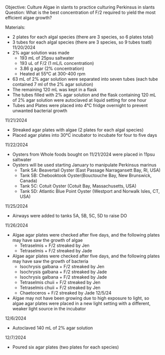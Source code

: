 Objective: Culture Algae in slants to practice culturing Perkinsus in slants 
Question: What is the best concentration of F/2 required to yield the most efficient algae growth?

Materials:
- 2 plates for each algal species (there are 3 species, so 6 plates total)
- 3 tubes for each algal species (there are 3 species, so 9 tubes toatl)
11/20/2024
- 2% agar solution was made 
	- 193 mL of 25psu saltwater 
	- 193 uL of F/2 (1 mL/L concentration)
	- 3.86 g agar (2% concentration)
	- Heated at 55°C at 300-400 rpm
- 63 mL of 2% agar solution were separated into seven tubes (each tube contained 7 ml of the 2% agar solution)
- The remaining 120 mL was kept in a flask
- The tubes filled with 2% agar solution and the flask containing 120 mL of 2% agar solution were autoclaved at liquid setting for one hour 
- Tubes and Plates were placed into 4°C fridge overnight to prevent unwanted bacterial growth

11/21/2024
- Streaked agar plates with algae (2 plates for each algal species)
- Placed agar plates into 30°C incubator to incubate for four to five days 

11/22/2024
- Oysters from Whole foods bought on 11/21/2024 were placed in 11psu saltwater
- Oysters will be used starting January to manipulate Perkinsus marinus
	- Tank 5A: Beavertail Oyster (East Passage Narragansett Bay, RI, USA)
	- Tank 5B: Chebooktook Oyster(Bouctouche Bay, New Brunswick, Canada)
	- Tank 5C: Cotuit Oyster (Cotuit Bay, Massachusetts, USA)
	- Tank 5D: Atlantic Blue Point Oyster (Westport and Norwalk Isles, CT, USA)

11/25/2024
- Airways were added to tanks 5A, 5B, 5C, 5D to raise DO

11/26/2024
- Algae agar plates were checked after five days, and the following plates may have saw the growth of algae 
	- Tetraselmis + F/2 streaked by Jen
	- Tetraselmis + F/2 streaked by Jade
- Algae agar plates were checked after five days, and the following plates may have saw the growth of bacteria
	- Isochrysis galbana + F/2 streaked by Jen
	- Isochrysis galbana + F/2 streaked by Jade
	- Isochrysis galbana + F/2 streaked by Jade
	- Tetraselmis chuii + F/2 streaked by Jen
	- Tetraselmis chuii + F/2 streaked by Jen
	- Chaetoceros + F/2 streaked by Jade
12/5/24
- Algae may not have been growing due to high exposure to light, so algae agar plates were placed in a new light setting with a different, weaker light source in the incubator

12/6/2024
- Autoclaved 140 mL of 2% agar solution

12/7/2024
- Poured six agar plates (two plates for each species)